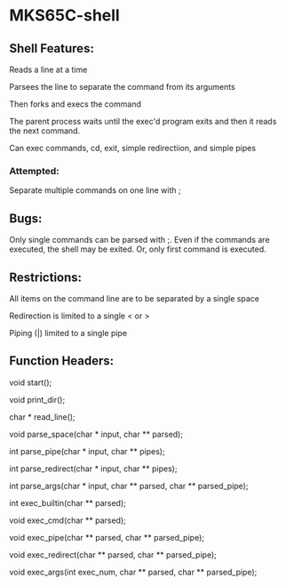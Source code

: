 # MKS65C-shell

## Shell Features:
Reads a line at a time

Parsees the line to separate the command from its arguments

Then forks and execs the command

The parent process waits until the exec'd program exits and then it reads the next command.

Can exec commands, cd, exit, simple redirectiion, and simple pipes

### Attempted:
Separate multiple commands on one line with ;

## Bugs:
Only single commands can be parsed with ;. Even if the commands are executed, the shell may be exited. Or, only first command is executed.

## Restrictions:
All items on the command line are to be separated by a single space

Redirection is limited to a single < or > 

Piping (|) limited to a single pipe

## Function Headers:
void start();

void print_dir();

char * read_line();

void parse_space(char * input, char ** parsed);

int parse_pipe(char * input, char ** pipes);

int parse_redirect(char * input, char ** pipes);

int parse_args(char * input, char ** parsed, char ** parsed_pipe);

int exec_builtin(char ** parsed);

void exec_cmd(char ** parsed);

void exec_pipe(char ** parsed, char ** parsed_pipe);

void exec_redirect(char ** parsed, char ** parsed_pipe);

void exec_args(int exec_num, char ** parsed, char ** parsed_pipe);
